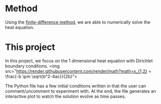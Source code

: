 # Method
Using the [finite-difference method](https://en.wikipedia.org/wiki/Finite_difference_method), we are able to numerically solve the heat equation. 

# This project
In this project, we focus on the 1 dimensional heat equation with Dirichlet boundary conditions. 
\<img src="https://render.githubusercontent.com/render/math?math=x_{1,2} = \frac{-b \pm \sqrt{b^2-4ac}}{2b}"\>

The Python file has a few initial conditions written in that the user can comment/uncomment to experiment with. At the end, the file generates an interactive plot to watch the solution evolve as time passes.
